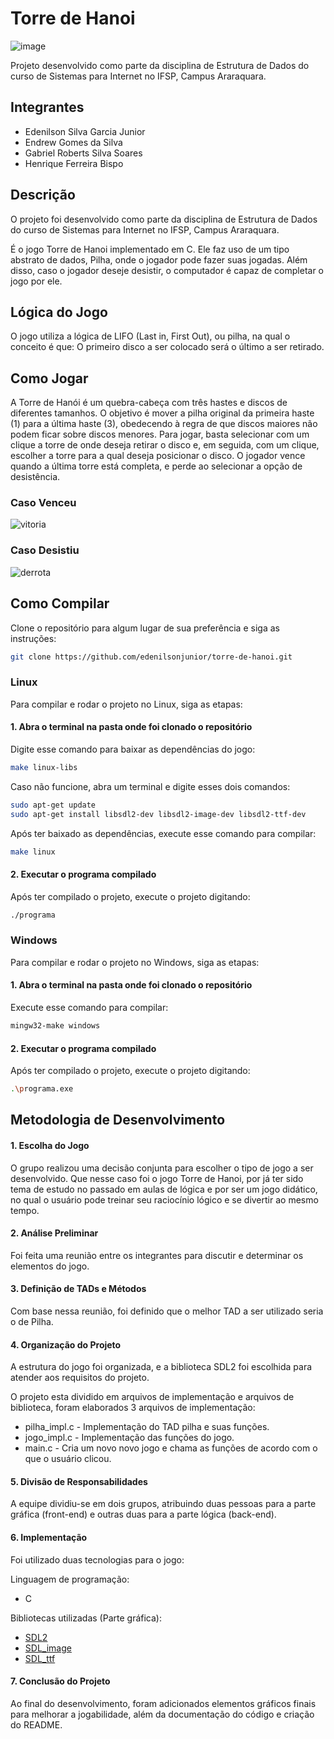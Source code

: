 # Torre de Hanoi

![image](https://github.com/edenilsonjunior/torre-de-hanoi/assets/110670578/eeefade5-0247-44e2-bccb-bc7847eee918)



Projeto desenvolvido como parte da disciplina de Estrutura de Dados do curso de Sistemas para Internet no IFSP, Campus Araraquara.

## Integrantes

- Edenilson Silva Garcia Junior
- Endrew Gomes da Silva
- Gabriel Roberts Silva Soares
- Henrique Ferreira Bispo

## Descrição

O projeto foi desenvolvido como parte da disciplina de Estrutura de Dados do curso de Sistemas para Internet no IFSP, Campus Araraquara.

É o jogo Torre de Hanoi implementado em C. Ele faz uso de um tipo abstrato de dados, Pilha, onde o jogador pode fazer suas jogadas. Além disso, caso o jogador deseje desistir, o computador é capaz de completar o jogo por ele.

## Lógica do Jogo

O jogo utiliza a lógica de LIFO (Last in, First Out), ou pilha, na qual o conceito é que: O primeiro disco a ser colocado será o último a ser retirado.

## Como Jogar

A Torre de Hanói é um quebra-cabeça com três hastes e discos de diferentes tamanhos. O objetivo é mover a pilha original da primeira haste (1) para a última haste (3), obedecendo à regra de que discos maiores não podem ficar sobre discos menores. Para jogar, basta selecionar com um clique a torre de onde deseja retirar o disco e, em seguida, com um clique, escolher a torre para a qual deseja posicionar o disco. O jogador vence quando a última torre está completa, e perde ao selecionar a opção de desistência.

### Caso Venceu


![vitoria](https://github.com/edenilsonjunior/torre-de-hanoi/assets/110670578/aa5978eb-7446-4e85-9617-b5ed93a7032c)


### Caso Desistiu


![derrota](https://github.com/edenilsonjunior/torre-de-hanoi/assets/110670578/0b902cca-7180-4f29-87c3-1f63809b88aa)

## Como Compilar

Clone o repositório para algum lugar de sua preferência e siga as instruções:

```bash
git clone https://github.com/edenilsonjunior/torre-de-hanoi.git
```

### Linux
Para compilar e rodar o projeto no Linux, siga as etapas:

#### 1. Abra o terminal na pasta onde foi clonado o repositório

Digite esse comando para baixar as dependências do jogo:
```bash
make linux-libs
```

Caso não funcione, abra um terminal e digite esses dois comandos:
```bash
sudo apt-get update
sudo apt-get install libsdl2-dev libsdl2-image-dev libsdl2-ttf-dev
```

Após ter baixado as dependências, execute esse comando para compilar:
```bash
make linux
```

#### 2. Executar o programa compilado

Após ter compilado o projeto, execute o projeto digitando:

```bash
./programa
```


### Windows
Para compilar e rodar o projeto no Windows, siga as etapas:

#### 1. Abra o terminal na pasta onde foi clonado o repositório

Execute esse comando para compilar:

```bash
mingw32-make windows
```

#### 2. Executar o programa compilado

Após ter compilado o projeto, execute o projeto digitando:

```bash
.\programa.exe
```

## Metodologia de Desenvolvimento

#### 1. Escolha do Jogo
O grupo realizou uma decisão conjunta para escolher o tipo de jogo a ser desenvolvido. Que nesse caso foi o jogo Torre de Hanoi, por já ter sido tema de estudo no passado em aulas de lógica e por ser um jogo didático, no qual o usuário pode treinar seu raciocínio lógico e se divertir ao mesmo tempo.

#### 2. Análise Preliminar
Foi feita uma reunião entre os integrantes para discutir e determinar os elementos do jogo.

#### 3. Definição de TADs e Métodos
Com base nessa reunião, foi definido que o melhor TAD a ser utilizado seria o de Pilha.

#### 4. Organização do Projeto
A estrutura do jogo foi organizada, e a biblioteca SDL2 foi escolhida para atender aos requisitos do projeto.

O projeto esta dividido em arquivos de implementação e arquivos de biblioteca, foram elaborados 3 arquivos de implementação:

- pilha_impl.c - Implementação do TAD pilha e suas funções.
- jogo_impl.c - Implementação das funções do jogo. 
- main.c - Cria um novo novo jogo e chama as funções de acordo com o que o usuário clicou. 

#### 5. Divisão de Responsabilidades
A equipe dividiu-se em dois grupos, atribuindo duas pessoas para a parte gráfica (front-end) e outras duas para a parte lógica (back-end).

#### 6. Implementação
Foi utilizado duas tecnologias para o jogo:

Linguagem de programação:
- C

Bibliotecas utilizadas (Parte gráfica):

- [SDL2](https://github.com/libsdl-org/SDL)
- [SDL_image](https://github.com/libsdl-org/SDL_image)
- [SDL_ttf](https://github.com/libsdl-org/SDL_ttf)


#### 7. Conclusão do Projeto
Ao final do desenvolvimento, foram adicionados elementos gráficos finais para melhorar a jogabilidade, além da documentação do código e criação do README. 